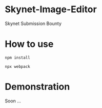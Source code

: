# Skynet-Image-Editor
Skynet Submission Bounty

# How to use

`npm install`

`npx webpack`

# Demonstration

Soon ...
